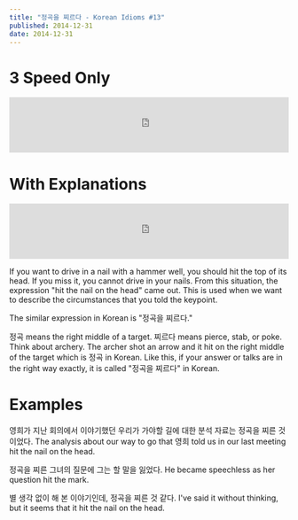 ```yaml
---
title: "정곡을 찌르다 - Korean Idioms #13"
published: 2014-12-31
date: 2014-12-31
---
```


#  3 Speed Only

<iframe id="audio_iframe" src="https://www.podbean.com/media/player/audio/postId/5431064?url=http%3A%2F%2Fwiseinit.podbean.com%2Fe%2F%25ec%25a0%2595%25ea%25b3%25a1%25ec%259d%2584-%25ec%25b0%258c%25eb%25a5%25b4%25eb%258b%25a4-korean-idioms-13%2F&amp;skin=11&amp;postId=5431064&amp;download=0&amp;share=1&amp;fonts=Helvetica&amp;auto=0" width="100%" height="100" frameborder="0" scrolling="no" data-name="pb-iframe-player"></iframe>

#  With Explanations

<iframe id="audio_iframe" src="https://www.podbean.com/media/player/audio/postId/5431061/url/http%253A%252F%252Fwiseinit.podbean.com%252Fe%252F3-speed-edition-of-%25EC%25A0%2595%25EA%25B3%25A1%25EC%259D%2584-%25EC%25B0%258C%25EB%25A5%25B4%25EB%258B%25A4%252F/initByJs/1/auto/1?skin=11" width="100%" height="100" frameborder="0" scrolling="no"></iframe>

If you want to drive in a nail with a hammer well, you should hit the top of its head. If you miss it, you cannot drive in your nails. From this situation, the expression "hit the nail on the head" came out. This is used when we want to describe the circumstances that you told the keypoint.

The similar expression in Korean is "정곡을 찌르다."

정곡 means the right middle of a target. 찌르다 means pierce, stab, or poke. Think about archery. The archer shot an arrow and it hit on the right middle of the target which is 정곡 in Korean. Like this, if your answer or talks are in the right way exactly, it is called "정곡을 찌르다" in Korean.

#  Examples

영희가 지난 회의에서 이야기했던 우리가 가야할 길에 대한 분석 자료는 정곡을 찌른 것이었다.
The analysis about our way to go that 영희 told us in our last meeting hit the nail on the head.

정곡을 찌른 그녀의 질문에 그는 할 말을 잃었다.
He became speechless as her question hit the mark.

별 생각 없이 해 본 이야기인데, 정곡을 찌른 것 같다.
I've said it without thinking, but it seems that it hit the nail on the head.